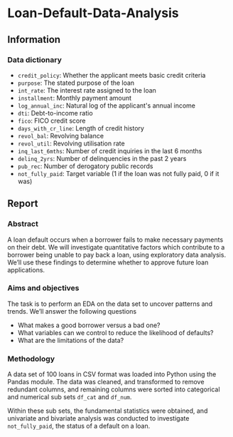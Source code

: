 # Loan-Default-Data-Analysis

## Information

### Data dictionary
* `credit_policy`: Whether the applicant meets basic credit criteria
* `purpose`: The stated purpose of the loan
* `int_rate`: The interest rate assigned to the loan
* `installment`: Monthly payment amount
* `log_annual_inc`: Natural log of the applicant's annual income
* `dti`: Debt-to-income ratio
* `fico`: FICO credit score
* `days_with_cr_line`: Length of credit history
* `revol_bal`: Revolving balance
* `revol_util`: Revolving utilisation rate
* `inq_last_6mths`: Number of credit inquiries in the last 6 months
* `delinq_2yrs`: Number of delinquencies in the past 2 years
* `pub_rec`: Number of derogatory public records
* `not_fully_paid`: Target variable (1 if the loan was not fully paid, 0 if it was)

## Report

### Abstract
A loan default occurs when a borrower fails to make necessary payments on their debt. We will investigate quantitative factors which contribute to a borrower being unable to pay back a loan, using exploratory data analysis. We’ll use these findings to determine whether to approve future loan applications.

### Aims and objectives
The task is to perform an EDA on the data set to uncover patterns and trends. We’ll answer the following questions
- What makes a good borrower versus a bad one?
- What variables can we control to reduce the likelihood of defaults?
- What are the limitations of the data?

### Methodology
A data set of 100 loans in CSV format was loaded into Python using the Pandas module. The data was cleaned, and transformed to remove redundant columns, and remaining columns were sorted into categorical and numerical sub sets `df_cat` and `df_num`. 

Within these sub sets, the fundamental statistics were obtained, and univariate and bivariate analysis was conducted to investigate `not_fully_paid`, the status of a default on a loan.
